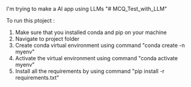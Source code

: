 I'm trying to make a AI app using LLMs
"# MCQ_Test_with_LLM" 

To run this ptoject :
  1. Make sure that you installed conda and pip on your machine
  2. Navigate to project folder
  3. Create conda virtual environment using command "conda create -n myenv"
  4. Activate the virtual environment using command
  "conda activate myenv"
  5. Install all the requirements by using command
  "pip install -r requirements.txt"

